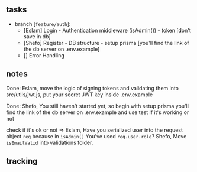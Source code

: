 ## tasks

-   branch [`feature/auth`]:
    -   [Eslam] Login - Authentication middleware (isAdmin()) - token [don't save in db]
    -   [Shefo] Register - DB structure - setup prisma [you'll find the link of the db server on .env.example]
    -   [] Error Handling

## notes

Done:
Eslam, move the logic of signing tokens and validating them into src/utils/jwt.js, put your secret JWT key inside .env.example

Done:
Shefo, You still haven't started yet, so begin with setup prisma you'll find the link of the db server on .env.example and use test if it's working or not

check if it's ok or not => Eslam, Have you serialized user into the request object `req` because in `isAdmin()` You've used `req.user.role`?
Shefo, Move `isEmailValid` into validations folder.

## tracking
